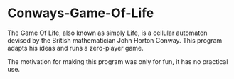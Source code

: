 Conways-Game-Of-Life
====================

The Game Of Life, also known as simply Life, is a cellular automaton devised by the British mathematician John Horton Conway. This program adapts his ideas and runs a zero-player game.

The motivation for making this program was only for fun, it has no practical use.
